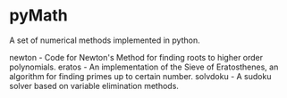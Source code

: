 # pyMath
A set of numerical methods implemented in python.

newton - Code for Newton's Method for finding roots to higher order polynomials.
eratos - An implementation of the Sieve of Eratosthenes, an algorithm for finding primes up to certain number.
solvdoku - A sudoku solver based on variable elimination methods.
